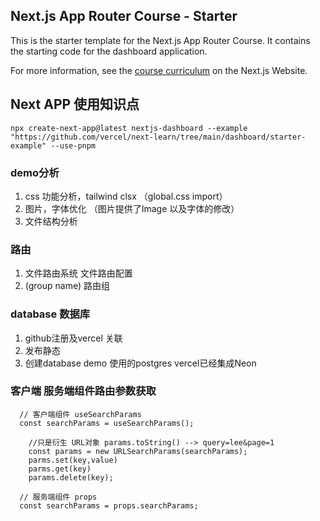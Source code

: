 ## Next.js App Router Course - Starter

This is the starter template for the Next.js App Router Course. It contains the starting code for the dashboard application.

For more information, see the [course curriculum](https://nextjs.org/learn) on the Next.js Website.

## Next APP 使用知识点

```npm
npx create-next-app@latest nextjs-dashboard --example "https://github.com/vercel/next-learn/tree/main/dashboard/starter-example" --use-pnpm
```

### demo分析
  1. css 功能分析，tailwind clsx （global.css import）
  2. 图片，字体优化 （图片提供了Image 以及字体的修改）
  3. 文件结构分析

### 路由
  1. 文件路由系统 文件路由配置
  2. (group name) 路由组 

### database 数据库
  1. github注册及vercel 关联
  2. 发布静态
  3. 创建database demo 使用的postgres vercel已经集成Neon 


### 客户端 服务端组件路由参数获取
```tsx
  // 客户端组件 useSearchParams
  const searchParams = useSearchParams();

    //只是衍生 URL对象 params.toString() --> query=lee&page=1
    const params = new URLSearchParams(searchParams); 
    parms.set(key,value)
    parms.get(key)
    params.delete(key);

  // 服务端组件 props
  const searchParams = props.searchParams;
```